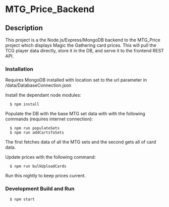 # MTG_Price_Backend

## Description

This project is a the Node.js/Express/MongoDB backend to the MTG_Price project which displays Magic the Gathering card prices.  This will pull the TCG player data directly, store it in the DB, and serve it to the frontend REST API.

### Installation

Requires MongoDB installed with location set to the url parameter in /data/DatabaseConnection.json

Install the dependant node modules:
```
  $ npm install
```

Populate the DB with the base MTG set data with with the following commands (requires internet connection):
```
  $ npm run populateSets
  $ npm run addCartsToSets
```
The first fetches data of all the MTG sets and the second gets all of card data.

Update prices with the following command:
```
  $ npm run bulkUploadCards
```
Run this nightly to keep prices current.

### Development Build and Run

```
  $ npm start
```
